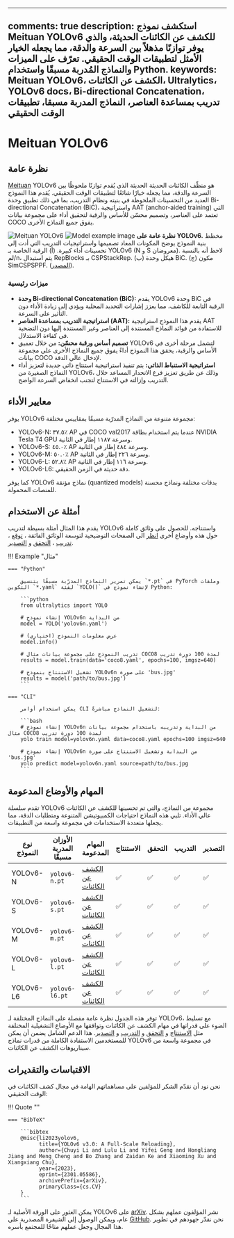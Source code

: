 ______________________________________________________________________

## comments: true description: استكشف نموذج Meituan YOLOv6 للكشف عن الكائنات الحديثة، والذي يوفر توازنًا مذهلاً بين السرعة والدقة، مما يجعله الخيار الأمثل لتطبيقات الوقت الحقيقي. تعرّف على الميزات والنماذج المُدربة مسبقًا واستخدام Python. keywords: Meituan YOLOv6، الكشف عن الكائنات، Ultralytics، YOLOv6 docs، Bi-directional Concatenation، تدريب بمساعدة العناصر، النماذج المدربة مسبقا، تطبيقات الوقت الحقيقي

# Meituan YOLOv6

## نظرة عامة

[Meituan](https://about.meituan.com/) YOLOv6 هو منظّف الكائنات الحديثة الحديثة الذي يُقدم توازنًا ملحوظًا بين السرعة والدقة، مما يجعله خيارًا شائعًا لتطبيقات الوقت الحقيقي. يُقدم هذا النموذج العديد من التحسينات الملحوظة في بنيته ونظام التدريب، بما في ذلك تطبيق وحدة Bi-directional Concatenation (BiC)، واستراتيجية AAT (anchor-aided training) التي تعتمد على العناصر، وتصميم محسّن للأساس والرقبة لتحقيق أداء على مجموعة بيانات COCO يفوق جميع النماذج الأخرى.

![Meituan YOLOv6](https://user-images.githubusercontent.com/26833433/240750495-4da954ce-8b3b-41c4-8afd-ddb74361d3c2.png) ![Model example image](https://user-images.githubusercontent.com/26833433/240750557-3e9ec4f0-0598-49a8-83ea-f33c91eb6d68.png) **نظرة عامة على YOLOv6.** مخطط بنية النموذج يوضح المكونات المعاد تصميمها واستراتيجيات التدريب التي أدت إلى تحسينات أداء كبيرة. (أ) الرقبة الخاصة بـ YOLOv6 (N و S معروضان). لاحظ أنه بالنسبة لم/n، يتم استبدال RepBlocks بـ CSPStackRep. (ب) هيكل وحدة BiC. (ج) مكون SimCSPSPPF. ([المصدر](https://arxiv.org/pdf/2301.05586.pdf)).

### ميزات رئيسية

- **وحدة Bi-directional Concatenation (BiC):** يقدم YOLOv6 وحدة BiC في الرقبة التابعة للكاشف، مما يعزز إشارات التحديد المحلية ويؤدي إلى زيادة الأداء دون التأثير على السرعة.
- **استراتيجية التدريب بمساعدة العناصر (AAT):** يقدم هذا النموذج استراتيجية AAT للاستفادة من فوائد النماذج المستندة إلى العناصر وغير المستندة إليها دون التضحية في كفاءة الاستدلال.
- **تصميم أساس ورقبة محسّن:** من خلال تعميق YOLOv6 لتشمل مرحلة أخرى في الأساس والرقبة، يحقق هذا النموذج أداءً يفوق جميع النماذج الأخرى على مجموعة بيانات COCO لإدخال عالي الدقة.
- **استراتيجية الاستنباط الذاتي:** يتم تنفيذ استراتيجية استنتاج ذاتي جديدة لتعزيز أداء النماذج الصغيرة من YOLOv6، وذلك عن طريق تعزيز فرع الانحدار المساعد خلال التدريب وإزالته في الاستنتاج لتجنب انخفاض السرعة الواضح.

## معايير الأداء

يوفر YOLOv6 مجموعة متنوعة من النماذج المدرّبة مسبقًا بمقاييس مختلفة:

- YOLOv6-N: ٣٧.٥٪ AP في COCO val2017 عندما يتم استخدام بطاقة NVIDIA Tesla T4 GPU وسرعة ١١٨٧ إطار في الثانية.
- YOLOv6-S: ٤٥.٠٪ AP وسرعة ٤٨٤ إطار في الثانية.
- YOLOv6-M: ٥٠.٠٪ AP وسرعة ٢٢٦ إطار في الثانية.
- YOLOv6-L: ٥٢.٨٪ AP وسرعة ١١٦ إطار في الثانية.
- YOLOv6-L6: دقة حديثة في الزمن الحقيقي.

كما يوفر YOLOv6 نماذج مؤنقة (quantized models) بدقات مختلفة ونماذج محسنة للمنصات المحمولة.

## أمثلة عن الاستخدام

يقدم هذا المثال أمثلة بسيطة لتدريب YOLOv6 واستنتاجه. للحصول على وثائق كاملة حول هذه وأوضاع أخرى [انظر](../modes/index.md) الى الصفحات التوضيحية لتوسعة الوثائق الفائقة ، [توقع](../modes/predict.md) ، [تدريب](../modes/train.md) ، [التحقق](../modes/val.md) و [التصدير](../modes/export.md).

!!! Example "مثال"

````
=== "Python"

    يمكن تمرير النماذج المدرّبة مسبقًا بتنسيق `*.pt` في PyTorch وملفات التكوين `*.yaml` لفئة `YOLO()` لإنشاء نموذج في Python:

    ```python
    from ultralytics import YOLO

    # إنشاء نموذج YOLOv6n من البداية
    model = YOLO('yolov6n.yaml')

    # عرض معلومات النموذج (اختياري)
    model.info()

    # تدريب النموذج على مجموعة بيانات مثال COCO8 لمدة 100 دورة تدريب
    results = model.train(data='coco8.yaml', epochs=100, imgsz=640)

    # تشغيل الاستنتاج بنموذج YOLOv6n على صورة 'bus.jpg'
    results = model('path/to/bus.jpg')
    ```

=== "CLI"

    يمكن استخدام أوامر CLI لتشغيل النماذج مباشرةً:

    ```bash
    # إنشاء نموذج YOLOv6n من البداية وتدريبه باستخدام مجموعة بيانات مثال COCO8 لمدة 100 دورة تدريب
    yolo train model=yolov6n.yaml data=coco8.yaml epochs=100 imgsz=640

    # إنشاء نموذج YOLOv6n من البداية وتشغيل الاستنتاج على صورة 'bus.jpg'
    yolo predict model=yolov6n.yaml source=path/to/bus.jpg
    ```
````

## المهام والأوضاع المدعومة

تقدم سلسلة YOLOv6 مجموعة من النماذج، والتي تم تحسينها للكشف عن الكائنات عالي الأداء. تلبي هذه النماذج احتياجات الكمبيوتيشن المتنوعة ومتطلبات الدقة، مما يجعلها متعددة الاستخدامات في مجموعة واسعة من التطبيقات.

| نوع النموذج | الأوزان المدربة مسبقًا | المهام المدعومة                         | الاستنتاج | التحقق | التدريب | التصدير |
| ----------- | ---------------------- | --------------------------------------- | --------- | ------ | ------- | ------- |
| YOLOv6-N    | `yolov6-n.pt`          | [الكشف عن الكائنات](../tasks/detect.md) | ✅         | ✅      | ✅       | ✅       |
| YOLOv6-S    | `yolov6-s.pt`          | [الكشف عن الكائنات](../tasks/detect.md) | ✅         | ✅      | ✅       | ✅       |
| YOLOv6-M    | `yolov6-m.pt`          | [الكشف عن الكائنات](../tasks/detect.md) | ✅         | ✅      | ✅       | ✅       |
| YOLOv6-L    | `yolov6-l.pt`          | [الكشف عن الكائنات](../tasks/detect.md) | ✅         | ✅      | ✅       | ✅       |
| YOLOv6-L6   | `yolov6-l6.pt`         | [الكشف عن الكائنات](../tasks/detect.md) | ✅         | ✅      | ✅       | ✅       |

توفر هذه الجدول نظرة عامة مفصلة على النماذج المختلفة لـ YOLOv6، مع تسليط الضوء على قدراتها في مهام الكشف عن الكائنات وتوافقها مع الأوضاع التشغيلية المختلفة مثل [الاستنتاج](../modes/predict.md) و [التحقق](../modes/val.md) و [التدريب](../modes/train.md) و [التصدير](../modes/export.md). هذا الدعم الشامل يضمن أن يمكن للمستخدمين الاستفادة الكاملة من قدرات نماذج YOLOv6 في مجموعة واسعة من سيناريوهات الكشف عن الكائنات.

## الاقتباسات والتقديرات

نحن نود أن نقدّم الشكر للمؤلفين على مساهماتهم الهامة في مجال كشف الكائنات في الوقت الحقيقي:

!!! Quote ""

````
=== "BibTeX"

    ```bibtex
    @misc{li2023yolov6,
          title={YOLOv6 v3.0: A Full-Scale Reloading},
          author={Chuyi Li and Lulu Li and Yifei Geng and Hongliang Jiang and Meng Cheng and Bo Zhang and Zaidan Ke and Xiaoming Xu and Xiangxiang Chu},
          year={2023},
          eprint={2301.05586},
          archivePrefix={arXiv},
          primaryClass={cs.CV}
    }
    ```
````

يمكن العثور على الورقة الأصلية لـ YOLOv6 على [arXiv](https://arxiv.org/abs/2301.05586). نشر المؤلفون عملهم بشكل عام، ويمكن الوصول إلى الشيفرة المصدرية على [GitHub](https://github.com/meituan/YOLOv6). نحن نقدّر جهودهم في تطوير هذا المجال وجعل عملهم متاحًا للمجتمع بأسره.
